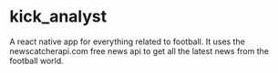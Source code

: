 # kick_analyst
A react native app for everything related to football.
It uses the newscatcherapi.com free news api to get all the latest news from the football world.
